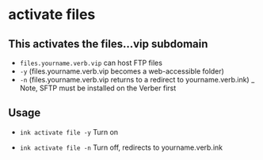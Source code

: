 # activate files

## This activates the files...vip subdomain
- `files.yourname.verb.vip` can host FTP files
- `-y`	(files.yourname.verb.vip becomes a web-accessible folder)
- `-n`	(files.yourname.verb.vip returns to a redirect to yourname.verb.ink)
_ Note, SFTP must be installed on the Verber first

## Usage
- `ink activate file -y` Turn on

- `ink activate file -n` Turn off, redirects to yourname.verb.ink
